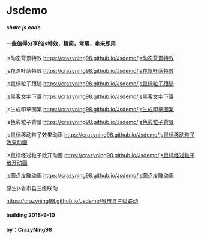 # Jsdemo

##### share js code

#### 一些值得分享的js特效，精简，常用，拿来即用

js动态背景特效
https://crazyning98.github.io/Jsdemo/js动态背景特效

js花漂叶落特效
https://crazyning98.github.io/Jsdemo/js花飘叶落特效

js鼠标粒子跟随
https://crazyning98.github.io/Jsdemo/js鼠标粒子跟随

js黑客文字下落
https://crazyning98.github.io/Jsdemo/js黑客文字下落

js生成印章图案
https://crazyning98.github.io/Jsdemo/js生成印章图案

js色彩粒子背景
https://crazyning98.github.io/Jsdemo/js色彩粒子背景

js鼠标移动粒子效果动画
https://crazyning98.github.io/Jsdemo/js鼠标移动粒子效果动画

js鼠标经过粒子散开动画
https://crazyning98.github.io/Jsdemo/js鼠标经过粒子散开动画

js圆点发散动画
https://crazyning98.github.io/Jsdemo/js圆点发散动画

原生js省市县三级联动

https://crazyning98.github.io/Jsdemo/省市县三级联动

#### 											building 2018-9-10

#### 											by：CrazyNing98